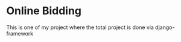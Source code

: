 <html>
  <h1>Online Bidding</h1>
  <p>This is one of my project where the total project is done via django-framework</p>
  </html>
